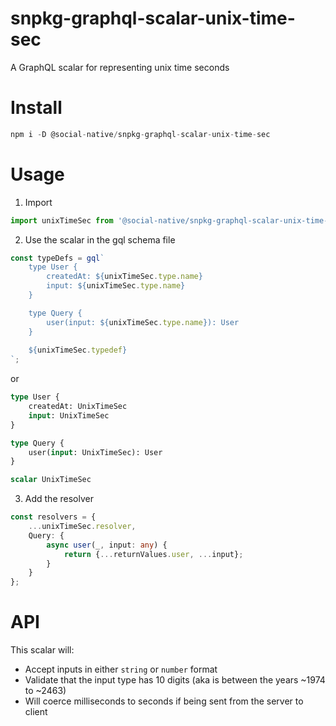 # snpkg-graphql-scalar-unix-time-sec

A GraphQL scalar for representing unix time seconds

# Install

```typescript
npm i -D @social-native/snpkg-graphql-scalar-unix-time-sec
```

# Usage

1. Import

```typescript
import unixTimeSec from '@social-native/snpkg-graphql-scalar-unix-time-sec';
```

2. Use the scalar in the gql schema file

```typescript
const typeDefs = gql`
    type User {
        createdAt: ${unixTimeSec.type.name}
        input: ${unixTimeSec.type.name}
    }

    type Query {
        user(input: ${unixTimeSec.type.name}): User
    }
    
    ${unixTimeSec.typedef}
`;
```

or

```graphql
type User {
    createdAt: UnixTimeSec
    input: UnixTimeSec
}

type Query {
    user(input: UnixTimeSec): User
}

scalar UnixTimeSec
```

3. Add the resolver

```typescript
const resolvers = {
    ...unixTimeSec.resolver,
    Query: {
        async user(_, input: any) {
            return {...returnValues.user, ...input};
        }
    }
};
```

# API

This scalar will:

-   Accept inputs in either `string` or `number` format
-   Validate that the input type has 10 digits (aka is between the years ~1974 to ~2463)
-   Will coerce milliseconds to seconds if being sent from the server to client
